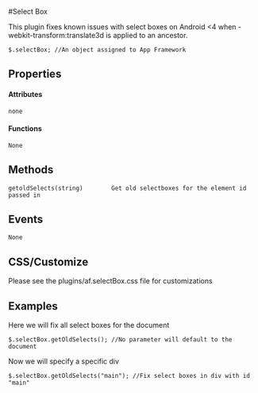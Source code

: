 #Select Box

This plugin fixes known issues with select boxes on Android <4 when -webkit-transform:translate3d is applied to an ancestor.  


```
$.selectBox; //An object assigned to App Framework
```

## Properties

#### Attributes

```
none
```

#### Functions

```
None
```

## Methods

```
getoldSelects(string)        Get old selectboxes for the element id passed in
```

## Events
```
None
```

## CSS/Customize
Please see the plugins/af.selectBox.css file for customizations


## Examples

Here we will fix all select boxes for the document

```
$.selectBox.getOldSelects(); //No parameter will default to the document
```

Now we will specify a specific div

```
$.selectBox.getOldSelects("main"); //Fix select boxes in div with id "main"
```
